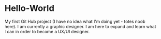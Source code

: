 # Hello-World
My first Git Hub project (I have no idea what I'm doing yet - totes noob here).
I am currently a graphic designer. I am here to expand and learn what I can in order to become a UX/UI designer.
